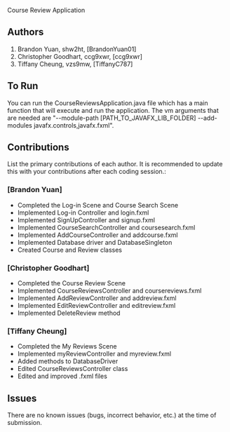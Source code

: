 Course Review Application

## Authors
1) Brandon Yuan, shw2ht, [BrandonYuan01]
2) Christopher Goodhart, ccg9xwr, [ccg9xwr]
3) Tiffany Cheung, vzs9mw, [TiffanyC787]


## To Run

You can run the CourseReviewsApplication.java file which has a main function that will execute and run the application. The vm arguments that are needed are "--module-path [PATH_TO_JAVAFX_LIB_FOLDER] --add-modules javafx.controls,javafx.fxml".

## Contributions

List the primary contributions of each author. It is recommended to update this with your contributions after each coding session.:

### [Brandon Yuan]

* Completed the Log-in Scene and Course Search Scene
* Implemented Log-in Controller and login.fxml
* Implemented SignUpController and signup.fxml
* Implemented CourseSearchController and coursesearch.fxml
* Implemented AddCourseController and addcourse.fxml
* Implemented Database driver and DatabaseSingleton
* Created Course and Review classes

### [Christopher Goodhart]

* Completed the Course Review Scene
* Implemented CourseReviewsController and coursereviews.fxml
* Implemented AddReviewController and addreview.fxml
* Implemented EditReviewController and editreview.fxml
* Implemented DeleteReview method

### [Tiffany Cheung]

* Completed the My Reviews Scene
* Implemented myReviewController and myreview.fxml
* Added methods to DatabaseDriver
* Edited CourseReviewsController class
* Edited and improved .fxml files

## Issues

There are no known issues (bugs, incorrect behavior, etc.) at the time of submission.
